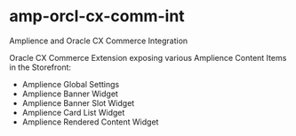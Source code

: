 # amp-orcl-cx-comm-int
Amplience and Oracle CX Commerce Integration

Oracle CX Commerce Extension exposing various Amplience Content Items in the Storefront:
- Amplience Global Settings
- Amplience Banner Widget
- Amplience Banner Slot Widget
- Amplience Card List Widget
- Amplience Rendered Content Widget
